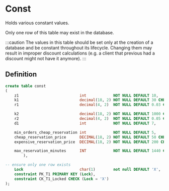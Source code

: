 # Const

Holds various constant values.

Only one row of this table may exist in the database.

:::caution
The values in this table should be set only at the creation of a database and be constant throughout its lifecycle. Changing them may result in improper discount calculations (e.g. a client that previous had a discount might not have it anymore).
:::

## Definition

```sql
create table const
(
    z1                           int            NOT NULL DEFAULT 10,
    k1                           decimal(18, 2) NOT NULL DEFAULT 30 CHECK (k1 > 0),
    r1                           decimal(4, 2)  NOT NULL DEFAULT 0.03 CHECK (r1 BETWEEN 0 AND 1), -- percent

    k2                           decimal(18, 2) NOT NULL DEFAULT 1000 CHECK (k2 > 0),
    r2                           decimal(4, 2)  NOT NULL DEFAULT 0.05 CHECK (r2 BETWEEN 0 AND 1), -- percent
    d1                           int            NOT NULL DEFAULT 7,

    min_orders_cheap_reservation int            NOT NULL DEFAULT 5,
    cheap_reservation_price      DECIMAL(18, 2) NOT NULL DEFAULT 50 CHECK (cheap_reservation_price > 0),
    expensive_reservation_price  DECIMAL(18, 2) NOT NULL DEFAULT 200 CHECK (expensive_reservation_price > 0),

    max_reservation_minutes      INT            NOT NULL DEFAULT 1440 CHECK (max_reservation_minutes > 0
        ),

-- ensure only one row exists
    Lock                         char(1)        not null DEFAULT 'X',
    constraint PK_T1 PRIMARY KEY (Lock),
    constraint CK_T1_Locked CHECK (Lock = 'X')
);
```